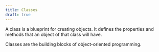 ```yaml
---
title: Classes
draft: true
---
```

A class is a blueprint for creating objects. It defines the properties and methods that an object of that class will have.

Classes are the building blocks of object-oriented programming.
